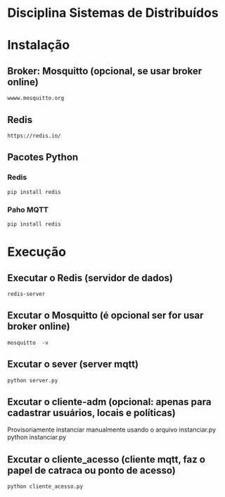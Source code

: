 # Disciplina Sistemas de Distribuídos

# Instalação
## Broker: Mosquitto (opcional, se usar broker online)
    wwww.mosquitto.org 
## Redis 
    https://redis.io/
## Pacotes Python
### Redis
    pip install redis
### Paho MQTT
    pip install redis 

# Execução

## Executar o Redis (servidor de dados)
    redis-server

## Excutar o Mosquitto (é opcional ser for usar broker online)
    mosquitto  -v

## Excutar o sever (server mqtt)
    python server.py

## Excutar o cliente-adm (opcional: apenas para cadastrar usuários, locais e políticas)
Provisoriamente instanciar manualmente usando o arquivo instanciar.py
    python instanciar.py

## Excutar o cliente_acesso (cliente mqtt, faz o papel de catraca ou ponto de acesso)
    python cliente_acesso.py

